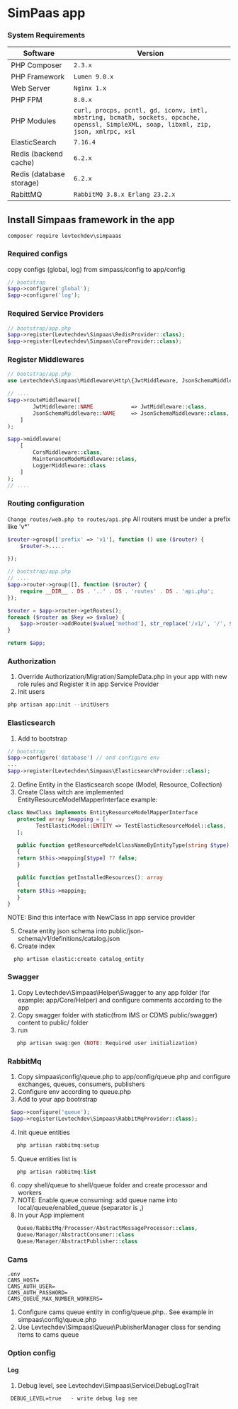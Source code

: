 # SimPaas app

### System Requirements
| Software      | Version                                                                                                                              |
| ------------- |--------------------------------------------------------------------------------------------------------------------------------------|
| PHP Composer  | `2.3.x`                                                                                                                              |
| PHP Framework | `Lumen 9.0.x`                                                                                                                        |
| Web Server    | `Nginx 1.x`                                                                                                                          |
| PHP FPM       | `8.0.x`                                                                                                                              |
| PHP Modules   | `curl, procps, pcntl, gd, iconv, intl, mbstring, bcmath, sockets, opcache, openssl, SimpleXML, soap, libxml, zip, json, xmlrpc, xsl` |
| ElasticSearch | `7.16.4`                                                                                                                             |                                                                                                                                    |
| Redis (backend cache) | `6.2.x`                                                                                                                              |
| Redis (database storage) | `6.2.x`                                                                                                                              |
| RabittMQ | `RabbitMQ 3.8.x Erlang 23.2.x`                                                                                                       |                                                                                                              |

## Install Simpaas framework in the app

``
composer require levtechdev\simpaaas
``

### Required configs
copy configs (global, log) from simpass/config to app/config
```php
// bootstrap
$app->configure('global');
$app->configure('log');
```

### Required Service Providers
```php
// bootstrap/app.php
$app->register(Levtechdev\Simpaas\RedisProvider::class);
$app->register(Levtechdev\Simpaas\CoreProvider::class);
```


### Register Middlewares
```php
// bootstrap/app.php
use Levtechdev\Simpaas\Middleware\Http\{JwtMiddleware, JsonSchemaMiddleware, CorsMiddleware, MaintenanceModeMiddleware, LoggerMiddleware};

// .... 
$app->routeMiddleware([
        JwtMiddleware::NAME            => JwtMiddleware::class,
        JsonSchemaMiddleware::NAME     => JsonSchemaMiddleware::class,
    ]
);

$app->middleware(
    [
        CorsMiddleware::class,
        MaintenanceModeMiddleware::class,
        LoggerMiddleware::class
    ]
);
// .... 
```
### Routing configuration
``
Change routes/web.php to routes/api.php
``
All routers must be under a prefix like 'v*' 
```php
$router->group(['prefix' => 'v1'], function () use ($router) {
    $router->.....

});
```

```php
// bootstrap/app.php
// ....
$app->router->group([], function ($router) {
    require __DIR__ . DS . '..' . DS . 'routes' . DS . 'api.php';
});

$router = $app->router->getRoutes();
foreach ($router as $key => $value) {
    $app->router->addRoute($value['method'], str_replace('/v1/', '/', $value['uri']), $value['action']);
}

return $app;
```
### Authorization
1. Override Authorization/Migration/SampleData.php in your app with new role rules and Register it in app Service Provider
2. Init users
 ```php 
 php artisan app:init --initUsers
 ```

### Elasticsearch
1. Add to bootstrap  
```php
// bootstrap
$app->configure('database') // and configure env
...
$app->register(Levtechdev\Simpaas\ElasticsearchProvider::class);
```
2. Define Entity in the Elasticsearch scope (Model, Resource, Collection)
3. Create Class witch are implemented EntityResourceModelMapperInterface
   example:
```php
class NewClass implements EntityResourceModelMapperInterface
   protected array $mapping = [
         TestElasticModel::ENTITY => TestElasticResourceModel::class,
   ];

   public function getResourceModelClassNameByEntityType(string $type): string|false
   {
   return $this->mapping[$type] ?? false;
   }

   public function getInstalledResources(): array
   {
   return $this->mapping;
   }
}
```
NOTE: Bind this interface with NewClass in app service provider

5. Create entity json schema into public/json-schema/v1/definitions/catalog.json
6. Create index 
```phpr
  php artisan elastic:create catalog_entity  
```

### Swagger
1. Copy Levtechdev\Simpaas\Helper\Swagger to any app folder (for example: app/Core/Helper) and configure comments according to the app
2. Copy swagger folder with static(from IMS or CDMS public/swagger) content to public/ folder
3. run 
```php 
   php artisan swag:gen (NOTE: Required user initialization) 
```

### RabbitMq
1. Copy simpaas\config\queue.php to app/config/queue.php and configure exchanges, queues, consumers, publishers
2. Configure env according to queue.php
3. Add to your app bootrstrap
```php
 $app->configure('queue');
 $app->register(Levtechdev\Simpaas\RabbitMqProvider::class);    
```
4. Init queue entities 
```php
   php artisan rabbitmq:setup    
```
5. Queue entities list is 
```php
   php artisan rabbitmq:list
```   
6. copy shell/queue to shell/queue folder and create processor and workers
7. NOTE: Enable queue consuming: add queue name into local/queue/enabled_queue (separator is ,)
8. In your App implement
```php
   Queue/RabbitMq/Processor/AbstractMessageProcessor::class,
   Queue/Manager/AbstractConsumer::class
   Queue/Manager/AbstractPublisher::class
 ```
### Cams
```
.env
CAMS_HOST=
CAMS_AUTH_USER=
CAMS_AUTH_PASSWORD=
CAMS_QUEUE_MAX_NUMBER_WORKERS=
```
1. Configure cams queue entity in config/queue.php.. See example in simpaas\config\queue.php
2. Use Levtechdev\Simpaas\Queue\PublisherManager class for sending items to cams queue 

### Option config
#### Log
1. Debug level, see Levtechdev\Simpaas\Service\DebugLogTrait
```
 DEBUG_LEVEL=true   - write debug log see  
```